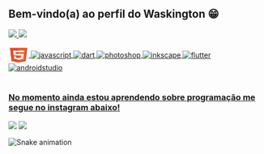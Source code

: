 ## Bem-vindo(a) ao perfil do Waskington 😁

 <div>
   <a href="https://github.com/Waskingtono">
   <img height="180em" src="https://github-readme-stats.vercel.app/api?username=Waskington&show_icons=true&theme=dracula&include_all_commits=true&count_private=true"/>
   <img height="180em" src="https://github-readme-stats.vercel.app/api/top-langs/?username=Waskington&layout=compact&langs_count=6&theme=dracula"/>

</div>
<div style="display: inline_block"><br>
  <img align="center" alt="HTML" height="30" width="40" src="https://raw.githubusercontent.com/devicons/devicon/master/icons/html5/html5-original.svg">
  <img align="center" alt="javascript" height="30" width="40" src="https://cdn.jsdelivr.net/gh/devicons/devicon/icons/javascript/javascript-original.svg" />
  <img align="center" alt="dart" height="30" width="40" src="https://cdn.jsdelivr.net/gh/devicons/devicon/icons/dart/dart-original.svg" />
  <img align="center" alt="photoshop" height="30" width="40" src="https://cdn.jsdelivr.net/gh/devicons/devicon/icons/photoshop/photoshop-plain.svg" />
  <img align="center" alt="inkscape" height="30" width="40" src="https://cdn.jsdelivr.net/gh/devicons/devicon/icons/inkscape/inkscape-original.svg" />
  <img align="center" alt="flutter" height="30" width="40" src="https://cdn.jsdelivr.net/gh/devicons/devicon/icons/flutter/flutter-original.svg" />
  <img align="center" alt="androidstudio" height="30" width="40" src="https://cdn.jsdelivr.net/gh/devicons/devicon/icons/androidstudio/androidstudio-original.svg" />
 
</div>

    
          

 <br>
 
  ### No momento ainda estou aprendendo sobre programação me segue no instagram abaixo!
 
<div> 
  <a href="https://instagram.com/artligada" target="_blank"><img src="https://img.shields.io/badge/-Instagram-%23E4405F?style=for-the-badge&logo=instagram&logoColor=white" target="_blank"></a>
  <a href = "mailto:artligada@gmail.com"><img src="https://img.shields.io/badge/-Gmail-%23333?style=for-the-badge&logo=gmail&logoColor=white" target="_blank"></a>

  ![Snake animation](https://github.com/Waskington/Waskington/blob/output/github-contribution-grid-snake.svg)

</div>
